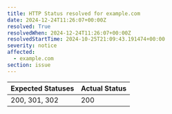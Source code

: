 ```yaml
---
title: HTTP Status resolved for example.com
date: 2024-12-24T11:26:07+00:00Z
resolved: True
resolvedWhen: 2024-12-24T11:26:07+00:00Z
resolvedStartTime: 2024-10-25T21:09:43.191474+00:00
severity: notice
affected:
  - example.com
section: issue
---
```


| Expected Statuses | Actual Status  |
|-------------------|----------------|
| 200, 301, 302 | 200 |
